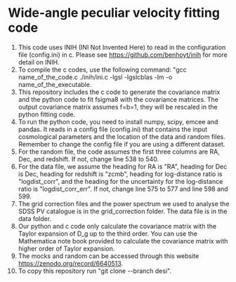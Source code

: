 # Wide-angle peculiar velocity fitting code
1. This code uses INIH (INI Not Invented Here) to read in the configuration file (config.ini) in c. Please see https://github.com/benhoyt/inih for more detail on INIH. <br />
2. To compile the c codes, use the following command: "gcc name_of_the_code.c ./inih/ini.c -lgsl -lgslcblas -lm -o name_of_the_executable. <br />
3. This repository includes the c code to generate the covariance matrix and the python code to fit fsigma8 with the covariance matrices. The output covariance matrix assumes f=b=1, they will be rescaled in the python fitting code. <br />
4. To run the python code, you need to install numpy, scipy, emcee and pandas. It reads in a config file (config.ini) that contains the input cosmological parameters and the location of the data and random files. Remember to change the config file if you are using a different dataset. <br />
5. For the random file, the code assumes the first three columns are RA, Dec, and redshift. If not, change line 538 to 540. <br />
6. For the data file, we assume the heading for RA is "RA", heading for Dec is Dec, heading for redshift is "zcmb", heading for log-distance ratio is "logdist_corr", and the heading for the uncertainty for the log-distance ratio is "logdist_corr_err". If not, change line 575 to 577 and line 598 and 599. <br />
7. The grid correction files and the power spectrum we used to analyse the SDSS PV catalogue is in the grid_correction folder. The data file is in the data folder.  <br />
8. Our python and c code only calculate the covariance matrix with the Taylor expansion of D_g up to the third order. You can use the Mathematica note book provided to calculate the covariance matrix with higher order of Taylor expansion. <br />
9. The mocks and random can be accessed through this website https://zenodo.org/record/6640513.
10. To copy this repository run "git clone <url> --branch desi".

